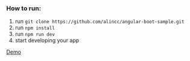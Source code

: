 ### How to run:
1. run `git clone https://github.com/alincc/angular-boot-sample.git`
2. run `npm install`
3. run `npm run dev`
4. start developing your app

[Demo](http://plnkr.co/edit/N7vJo0agNZYSYBpQTb0y)

